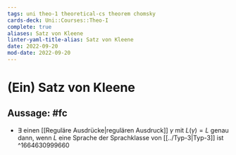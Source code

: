 ```yaml
---
tags: uni theo-1 theoretical-cs theorem chomsky
cards-deck: Uni::Courses::Theo-I
complete: true
aliases: Satz von Kleene
linter-yaml-title-alias: Satz von Kleene
date: 2022-09-20
mod-date: 2022-09-20
---
```


# (Ein) Satz von Kleene

## Aussage: #fc
- $\exists$ einen [[Reguläre Ausdrücke|regulären Ausdruck]] $\gamma$ mit $L(\gamma)=L$ genau dann, wenn $L$ eine Sprache der Sprachklasse von [[../Typ-3|Typ-3]] ist
^1664630999660
